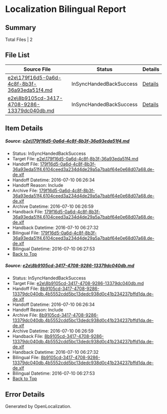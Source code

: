 # <a name='report-top'></a> Localization Bilingual Report

## Summary
 Total Files | 2

## File List
 Source File | Status | Details 
 ----------- | ------ | ------- 
 [e2e\179f16d5-0a6d-4c8f-8b3f-36a93eda51f4.md](https://github.com/OpenLocalizationTestOrg/oltest/blob/ca27fb94ede09df7dcf20bee9cc9d2f2323e0ae7/e2e/179f16d5-0a6d-4c8f-8b3f-36a93eda51f4.md) | InSyncHandedBackSuccess | [Details](#46723082a071539c38131bd16da8419bf8f728381)
 [e2e\8b9105cd-3417-4708-9286-13379dc040db.md](https://github.com/OpenLocalizationTestOrg/oltest/blob/ca27fb94ede09df7dcf20bee9cc9d2f2323e0ae7/e2e/8b9105cd-3417-4708-9286-13379dc040db.md) | InSyncHandedBackSuccess | [Details](#ec126a68fcf100e7ad6ae1d23f920b9f2ce3aaea2)

## Item Details
##### <a name='46723082a071539c38131bd16da8419bf8f728381'></a> Source: [e2e\179f16d5-0a6d-4c8f-8b3f-36a93eda51f4.md](https://github.com/OpenLocalizationTestOrg/oltest/blob/ca27fb94ede09df7dcf20bee9cc9d2f2323e0ae7/e2e/179f16d5-0a6d-4c8f-8b3f-36a93eda51f4.md)
* Status: InSyncHandedBackSuccess
* Target File: [e2e\179f16d5-0a6d-4c8f-8b3f-36a93eda51f4.md](https://github.com/OpenLocalizationTestOrg/oltest-dede-fly/blob/006b04950cbd215ce8ae8d7180fd54f161d14e6b/e2e/179f16d5-0a6d-4c8f-8b3f-36a93eda51f4.md)
* Handoff File: [179f16d5-0a6d-4c8f-8b3f-36a93eda51f4.6104ceed3a234d4de29a5a7babf64e0e68d07a68.de-de.xlf](https://github.com/OpenLocalizationTestOrg/olhandoff-e2e/blob/636208f4f65209031673d4835bcc59db9fb586cd/ol-handoff/OpenLocalizationTestOrg/oltest-dede-fly/ci/ht/179f16d5-0a6d-4c8f-8b3f-36a93eda51f4.6104ceed3a234d4de29a5a7babf64e0e68d07a68.de-de.xlf)
* Handoff Datetime: 2016-07-10 06:26:34
* Handoff Reason: Include
* Archive File: [179f16d5-0a6d-4c8f-8b3f-36a93eda51f4.6104ceed3a234d4de29a5a7babf64e0e68d07a68.de-de.xlf](https://github.com/OpenLocalizationTestOrg/olhandoff-e2e/blob/2792d39d9831e65d4970ae8a5e738b0dcab3bfce/ol-archive/OpenLocalizationTestOrg/oltest-dede-fly/ci/ht/179f16d5-0a6d-4c8f-8b3f-36a93eda51f4.6104ceed3a234d4de29a5a7babf64e0e68d07a68.de-de.xlf)
* Archive Datetime: 2016-07-10 06:26:59
* Handback File: [179f16d5-0a6d-4c8f-8b3f-36a93eda51f4.6104ceed3a234d4de29a5a7babf64e0e68d07a68.de-de.xlf](https://github.com/OpenLocalizationTestOrg/olhandback-e2e/blob/9dd65b4ef123b971633e8f1f541e7affa4b769f7/ol-handback/OpenLocalizationTestOrg/oltest-dede-fly/ci/ht/179f16d5-0a6d-4c8f-8b3f-36a93eda51f4.6104ceed3a234d4de29a5a7babf64e0e68d07a68.de-de.xlf)
* Handback Datetime: 2016-07-10 06:27:32
* Bilingual File: [179f16d5-0a6d-4c8f-8b3f-36a93eda51f4.6104ceed3a234d4de29a5a7babf64e0e68d07a68.de-de.xlf](https://github.com/OpenLocalizationTestOrg/olhandback-e2e/blob/9dd65b4ef123b971633e8f1f541e7affa4b769f7/ol-handback/OpenLocalizationTestOrg/oltest-dede-fly/ci/ht/179f16d5-0a6d-4c8f-8b3f-36a93eda51f4.6104ceed3a234d4de29a5a7babf64e0e68d07a68.de-de.xlf)
* Bilingual Datetime: 2016-07-10 06:27:53
* [Back to Top](#report-top)

##### <a name='ec126a68fcf100e7ad6ae1d23f920b9f2ce3aaea2'></a> Source: [e2e\8b9105cd-3417-4708-9286-13379dc040db.md](https://github.com/OpenLocalizationTestOrg/oltest/blob/ca27fb94ede09df7dcf20bee9cc9d2f2323e0ae7/e2e/8b9105cd-3417-4708-9286-13379dc040db.md)
* Status: InSyncHandedBackSuccess
* Target File: [e2e\8b9105cd-3417-4708-9286-13379dc040db.md](https://github.com/OpenLocalizationTestOrg/oltest-dede-fly/blob/006b04950cbd215ce8ae8d7180fd54f161d14e6b/e2e/8b9105cd-3417-4708-9286-13379dc040db.md)
* Handoff File: [8b9105cd-3417-4708-9286-13379dc040db.4b5552cdd5bc13dedc938d0c41b234237bffd1da.de-de.xlf](https://github.com/OpenLocalizationTestOrg/olhandoff-e2e/blob/636208f4f65209031673d4835bcc59db9fb586cd/ol-handoff/OpenLocalizationTestOrg/oltest-dede-fly/ci/ht/8b9105cd-3417-4708-9286-13379dc040db.4b5552cdd5bc13dedc938d0c41b234237bffd1da.de-de.xlf)
* Handoff Datetime: 2016-07-10 06:26:34
* Handoff Reason: Include
* Archive File: [8b9105cd-3417-4708-9286-13379dc040db.4b5552cdd5bc13dedc938d0c41b234237bffd1da.de-de.xlf](https://github.com/OpenLocalizationTestOrg/olhandoff-e2e/blob/2792d39d9831e65d4970ae8a5e738b0dcab3bfce/ol-archive/OpenLocalizationTestOrg/oltest-dede-fly/ci/ht/8b9105cd-3417-4708-9286-13379dc040db.4b5552cdd5bc13dedc938d0c41b234237bffd1da.de-de.xlf)
* Archive Datetime: 2016-07-10 06:26:59
* Handback File: [8b9105cd-3417-4708-9286-13379dc040db.4b5552cdd5bc13dedc938d0c41b234237bffd1da.de-de.xlf](https://github.com/OpenLocalizationTestOrg/olhandback-e2e/blob/9dd65b4ef123b971633e8f1f541e7affa4b769f7/ol-handback/OpenLocalizationTestOrg/oltest-dede-fly/ci/ht/8b9105cd-3417-4708-9286-13379dc040db.4b5552cdd5bc13dedc938d0c41b234237bffd1da.de-de.xlf)
* Handback Datetime: 2016-07-10 06:27:32
* Bilingual File: [8b9105cd-3417-4708-9286-13379dc040db.4b5552cdd5bc13dedc938d0c41b234237bffd1da.de-de.xlf](https://github.com/OpenLocalizationTestOrg/olhandback-e2e/blob/9dd65b4ef123b971633e8f1f541e7affa4b769f7/ol-handback/OpenLocalizationTestOrg/oltest-dede-fly/ci/ht/8b9105cd-3417-4708-9286-13379dc040db.4b5552cdd5bc13dedc938d0c41b234237bffd1da.de-de.xlf)
* Bilingual Datetime: 2016-07-10 06:27:53
* [Back to Top](#report-top)


## Error Details

Generated by OpenLocalization.
